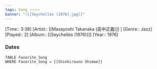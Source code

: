 ```yaml
---
tags: Song ⭐⭐⭐⭐ 
banner: "![[Seychelles (1976).jpg]]"
---
```

[Time:: 3:38]
[Artist:: [[Masayoshi Takanaka (高中正義)]] ]
[Genre:: Jazz]
[Played:: 2]
[Album:: [[Seychelles (1976)]]]
[Year:: 1976]
### Dates
````dataview
TABLE Favorite_Song
WHERE Favorite_Song = [[Shinkirouno Shimae]]
````